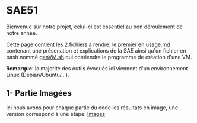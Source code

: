 # SAE51 

Bienvenue sur notre projet, celui-ci est essentiel au bon déroulement de notre année.

Cette page contient les 2 fichiers a rendre, le premier en [usage.md](https://github.com/AntoineLetour/SAE51/blob/main/usage.md) contenant une présenation et explications de la SAE ainsi qu'un fichier en bash nommé [genVM.sh](https://github.com/AntoineLetour/SAE51/blob/main/genVM.sh) qui contiendra le programme de création d'une VM.

**Remarque**: la majorité des outils évoqués ici viennent d'un environnement Linux (Debian/Ubuntu/...).

## 1- Partie Imagées

Ici nous avons pour chaque partie du code les résultats en image, une version correspond à une étape: [Images](https://github.com/AntoineLetour/SAE51/tree/brMD/images)
